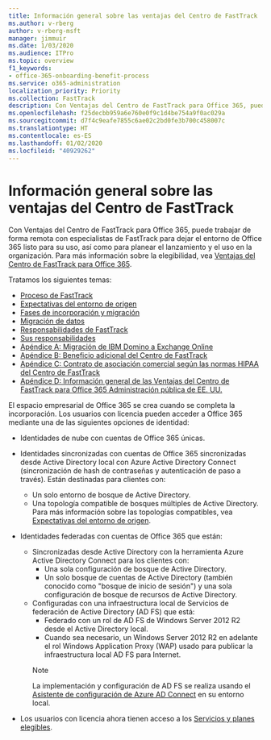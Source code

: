 ```yaml
---
title: Información general sobre las ventajas del Centro de FastTrack
ms.author: v-rberg
author: v-rberg-msft
manager: jimmuir
ms.date: 1/03/2020
ms.audience: ITPro
ms.topic: overview
f1_keywords:
- office-365-onboarding-benefit-process
ms.service: o365-administration
localization_priority: Priority
ms.collection: FastTrack
description: Con Ventajas del Centro de FastTrack para Office 365, puede trabajar de forma remota con especialistas de FastTrack para dejar el entorno de Office 365 listo para su uso, así como para planear el lanzamiento y el uso en la organización. Para más información sobre la elegibilidad, vea Ventajas del Centro de FastTrack para Office 365.
ms.openlocfilehash: f25decbb959a6e760e0f9c1d4be754a9f0ac029a
ms.sourcegitcommit: d7f4c9eafe7855c6ae02c2bd0fe3b700c458007c
ms.translationtype: HT
ms.contentlocale: es-ES
ms.lasthandoff: 01/02/2020
ms.locfileid: "40929262"
---
```

# <a name="fasttrack-center-benefit-overview"></a>Información general sobre las ventajas del Centro de FastTrack

Con Ventajas del Centro de FastTrack para Office 365, puede trabajar de forma remota con especialistas de FastTrack para dejar el entorno de Office 365 listo para su uso, así como para planear el lanzamiento y el uso en la organización. Para más información sobre la elegibilidad, vea [Ventajas del Centro de FastTrack para Office 365](O365-fasttrack-benefit-for-office-365.md).
  
Tratamos los siguientes temas:
- [Proceso de FastTrack](O365-fasttrack-process.md) 
- [Expectativas del entorno de origen](O365-source-environment-expectations.md)
- [Fases de incorporación y migración](O365-onboarding-and-migration.md)
- [Migración de datos](O365-data-migration.md)
- [Responsabilidades de FastTrack](O365-fasttrack-responsibilities.md)
- [Sus responsabilidades](O365-your-responsibilities.md) 
- [Apéndice A: Migración de IBM Domino a Exchange Online](O365-from-ibm-domino-to-exchange-online.md)
- [Apéndice B: Beneficio adicional del Centro de FastTrack](O365-fasttrack-additional-benefits.md)
- [Apéndice C: Contrato de asociación comercial según las normas HIPAA del Centro de FastTrack](O365-hipaa-business-associate-agreement.md)
- [Apéndice D: Información general de las Ventajas del Centro de FastTrack para Office 365 Administración pública de EE. UU.](US-Gov-appendix-overview.md)
    
El espacio empresarial de Office 365 se crea cuando se completa la incorporación. Los usuarios con licencia pueden acceder a Office 365 mediante una de las siguientes opciones de identidad:
- Identidades de nube con cuentas de Office 365 únicas.
- Identidades sincronizadas con cuentas de Office 365 sincronizadas desde Active Directory local con Azure Active Directory Connect (sincronización de hash de contraseñas y autenticación de paso a través). Están destinadas para clientes con:
  - Un solo entorno de bosque de Active Directory.
  - Una topología compatible de bosques múltiples de Active Directory. Para más información sobre las topologías compatibles, vea [Expectativas del entorno de origen](O365-source-environment-expectations.md).
- Identidades federadas con cuentas de Office 365 que están:
  - Sincronizadas desde Active Directory con la herramienta Azure Active Directory Connect para los clientes con:
      - Una sola configuración de bosque de Active Directory.
      - Un solo bosque de cuentas de Active Directory (también conocido como "bosque de inicio de sesión") y una sola configuración de bosque de recursos de Active Directory.
  - Configuradas con una infraestructura local de Servicios de federación de Active Directory (AD FS) que está:
      - Federado con un rol de AD FS de Windows Server 2012 R2 desde el Active Directory local.
      - Cuando sea necesario, un Windows Server 2012 R2 en adelante el rol Windows Application Proxy (WAP) usado para publicar la infraestructura local AD FS para Internet.
    > [!NOTE]
    > La implementación y configuración de AD FS se realiza usando el [Asistente de configuración de Azure AD Connect](https://go.microsoft.com/fwlink/?linkid=844794) en su entorno local. 
  
- Los usuarios con licencia ahora tienen acceso a los [Servicios y planes elegibles](M365-eligible-services-and-plans.md).
    

 
